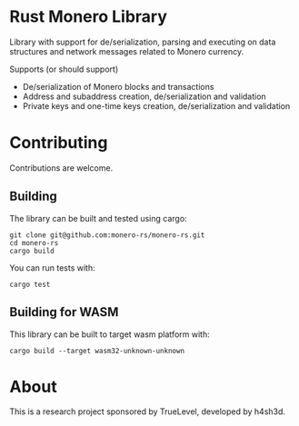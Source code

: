 Rust Monero Library
===

Library with support for de/serialization, parsing and executing on data structures and network messages related to Monero currency.

Supports (or should support)

 * De/serialization of Monero blocks and transactions
 * Address and subaddress creation, de/serialization and validation
 * Private keys and one-time keys creation, de/serialization and validation

Contributing
===

Contributions are welcome.

## Building

The library can be built and tested using cargo:

```
git clone git@github.com:monero-rs/monero-rs.git
cd monero-rs
cargo build
```

You can run tests with:

```
cargo test
```

## Building for WASM

This library can be built to target wasm platform with:

```
cargo build --target wasm32-unknown-unknown
```

About
===

This is a research project sponsored by TrueLevel, developed by h4sh3d.
